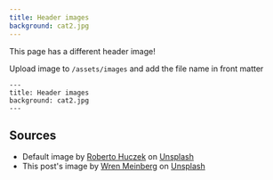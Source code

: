 ```yaml
---
title: Header images
background: cat2.jpg
---
```

This page has a different header image!

Upload image to `/assets/images` and add the file name in front matter
```
---
title: Header images
background: cat2.jpg
---
```

## Sources

- Default image by [Roberto Huczek](https://unsplash.com/@tamoio) on [Unsplash](https://unsplash.com/photos/white-and-gray-cat-on-brown-wooden-table-oA6zqMdnhjE)
- This post's image by [Wren Meinberg](https://unsplash.com/@wrenmeinberg) on [Unsplash](https://unsplash.com/photos/tabby-cat-on-ledge-AL2-t0GrSko)
